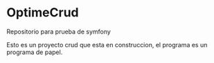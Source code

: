 # OptimeCrud
Repositorio para prueba de symfony

Esto es un proyecto crud que esta en construccion, el programa es un programa de papel.
